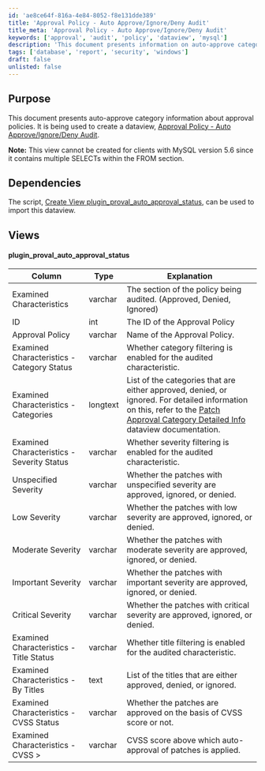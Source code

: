 ```yaml
---
id: 'ae8ce64f-816a-4e84-8052-f8e131dde389'
title: 'Approval Policy - Auto Approve/Ignore/Deny Audit'
title_meta: 'Approval Policy - Auto Approve/Ignore/Deny Audit'
keywords: ['approval', 'audit', 'policy', 'dataview', 'mysql']
description: 'This document presents information on auto-approve category details related to approval policies. It is intended for use in creating a dataview called Approval Policy - Auto Approve/Ignore/Deny Audit, and outlines dependencies, views, and characteristics examined in the audit process.'
tags: ['database', 'report', 'security', 'windows']
draft: false
unlisted: false
---
```


## Purpose

This document presents auto-approve category information about approval policies. It is being used to create a dataview, [Approval Policy - Auto Approve/Ignore/Deny Audit](<../dataviews/Approval Policy - Auto ApproveIgnoreDeny Audit.md>). 

**Note:** This view cannot be created for clients with MySQL version 5.6 since it contains multiple SELECTs within the FROM section.

## Dependencies

The script, [Create View plugin_proval_auto_approval_status](<../scripts/View - Create (plugin_proval_auto_approval_status).md>), can be used to import this dataview.

## Views

#### plugin_proval_auto_approval_status

| Column                                           | Type     | Explanation                                                                                               |
|--------------------------------------------------|----------|-----------------------------------------------------------------------------------------------------------|
| Examined Characteristics                          | varchar  | The section of the policy being audited. (Approved, Denied, Ignored)                                    |
| ID                                               | int      | The ID of the Approval Policy                                                                              |
| Approval Policy                                  | varchar  | Name of the Approval Policy.                                                                                |
| Examined Characteristics - Category Status       | varchar  | Whether category filtering is enabled for the audited characteristic.                                      |
| Examined Characteristics - Categories            | longtext | List of the categories that are either approved, denied, or ignored. For detailed information on this, refer to the [Patch Approval Category Detailed Info](<../dataviews/Patch Approval Category Detailed Info.md>) dataview documentation. |
| Examined Characteristics - Severity Status       | varchar  | Whether severity filtering is enabled for the audited characteristic.                                      |
| Unspecified Severity                             | varchar  | Whether the patches with unspecified severity are approved, ignored, or denied.                           |
| Low Severity                                    | varchar  | Whether the patches with low severity are approved, ignored, or denied.                                   |
| Moderate Severity                                | varchar  | Whether the patches with moderate severity are approved, ignored, or denied.                              |
| Important Severity                               | varchar  | Whether the patches with important severity are approved, ignored, or denied.                             |
| Critical Severity                                | varchar  | Whether the patches with critical severity are approved, ignored, or denied.                              |
| Examined Characteristics - Title Status         | varchar  | Whether title filtering is enabled for the audited characteristic.                                        |
| Examined Characteristics - By Titles             | text     | List of the titles that are either approved, denied, or ignored.                                          |
| Examined Characteristics - CVSS Status           | varchar  | Whether the patches are approved on the basis of CVSS score or not.                                      |
| Examined Characteristics - CVSS >                | varchar  | CVSS score above which auto-approval of patches is applied.                                              |
